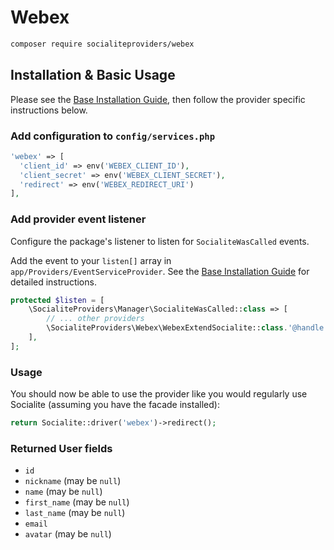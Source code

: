 # Webex

```bash
composer require socialiteproviders/webex
```

## Installation & Basic Usage

Please see the [Base Installation Guide](https://socialiteproviders.com/usage/), then follow the provider specific instructions below.

### Add configuration to `config/services.php`

```php
'webex' => [
  'client_id' => env('WEBEX_CLIENT_ID'),
  'client_secret' => env('WEBEX_CLIENT_SECRET'),
  'redirect' => env('WEBEX_REDIRECT_URI')
],
```

### Add provider event listener

Configure the package's listener to listen for `SocialiteWasCalled` events.

Add the event to your `listen[]` array in `app/Providers/EventServiceProvider`. See the [Base Installation Guide](https://socialiteproviders.com/usage/) for detailed instructions.

```php
protected $listen = [
    \SocialiteProviders\Manager\SocialiteWasCalled::class => [
        // ... other providers
        \SocialiteProviders\Webex\WebexExtendSocialite::class.'@handle',
    ],
];
```

### Usage

You should now be able to use the provider like you would regularly use Socialite (assuming you have the facade installed):

```php
return Socialite::driver('webex')->redirect();
```

### Returned User fields

- ``id``
- ``nickname`` (may be `null`)
- ``name`` (may be `null`)
- ``first_name`` (may be `null`)
- ``last_name`` (may be `null`)
- ``email``
- ``avatar`` (may be `null`)
